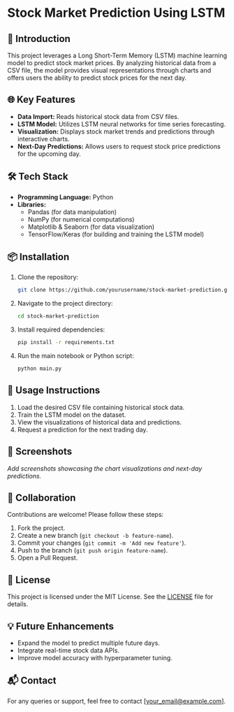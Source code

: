 # Stock Market Prediction Using LSTM

## 🚀 Introduction
This project leverages a Long Short-Term Memory (LSTM) machine learning model to predict stock market prices. By analyzing historical data from a CSV file, the model provides visual representations through charts and offers users the ability to predict stock prices for the next day.

## 🌐 Key Features
- **Data Import:** Reads historical stock data from CSV files.
- **LSTM Model:** Utilizes LSTM neural networks for time series forecasting.
- **Visualization:** Displays stock market trends and predictions through interactive charts.
- **Next-Day Predictions:** Allows users to request stock price predictions for the upcoming day.

## 🛠️ Tech Stack
- **Programming Language:** Python
- **Libraries:**
  - Pandas (for data manipulation)
  - NumPy (for numerical computations)
  - Matplotlib & Seaborn (for data visualization)
  - TensorFlow/Keras (for building and training the LSTM model)

## 📦 Installation
1. Clone the repository:
   ```bash
   git clone https://github.com/yourusername/stock-market-prediction.git
   ```
2. Navigate to the project directory:
   ```bash
   cd stock-market-prediction
   ```
3. Install required dependencies:
   ```bash
   pip install -r requirements.txt
   ```
4. Run the main notebook or Python script:
   ```bash
   python main.py
   ```

## 🔗 Usage Instructions
1. Load the desired CSV file containing historical stock data.
2. Train the LSTM model on the dataset.
3. View the visualizations of historical data and predictions.
4. Request a prediction for the next trading day.

## 📸 Screenshots
_Add screenshots showcasing the chart visualizations and next-day predictions._

## 🤝 Collaboration
Contributions are welcome! Please follow these steps:
1. Fork the project.
2. Create a new branch (`git checkout -b feature-name`).
3. Commit your changes (`git commit -m 'Add new feature'`).
4. Push to the branch (`git push origin feature-name`).
5. Open a Pull Request.

## 📜 License
This project is licensed under the MIT License. See the [LICENSE](LICENSE) file for details.

## 💡 Future Enhancements
- Expand the model to predict multiple future days.
- Integrate real-time stock data APIs.
- Improve model accuracy with hyperparameter tuning.

## 📬 Contact
For any queries or support, feel free to contact [your_email@example.com].

